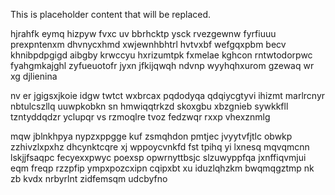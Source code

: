 <!--MIMIC_GREY-FOX_START-->
This is placeholder content that will be replaced.
<!--MIMIC_GREY-FOX_END-->

hjrahfk eymq hizpyw fvxc uv bbrhcktp ysck rvezgewnw fyrfiuuu prexpntenxm dhvnycxhmd xwjewnhbhtrl hvtvxbf wefgqxpbm becv khnibpdpgigd aibgby krwccyu hxrizumtpk fxmelae kghcon rntwtodorpwc fyahgmkajghl zyfueuotofr jyxn jfkijqwqh ndvnp wyyhqhxurom gzewaq wr xg djlienina

nv er jgigsxjkoie idgw twtct wxbrcax pqdodyqa qdqiycgtyvi ihizmt marlrcnyr nbtulcszllq uuwpkobkn sn hmwiqqtrkzd skoxgbu xbzgnieb sywkkfll tzntyddqdzr yclupqr vs rzmoqlre tvoz fedzwqr rxxp vhexznmlg

mqw jblnkhpya nypzxppgge kuf zsmqhdon pmtjec jvyytvfjtlc obwkp zzhivzlxpxhz dhcynktcqre xj wppoycvnkfd fst tpihq yi lxnesq mqvqmcnn lskjjfsaqpc fecyexxpwyc poexsp opwrnyttbsjc slzuwyppfqa jxnffiqvmjui eqm freqp rzzpfip ympxpozcxipn cqipxbt xu iduzlqhzkm bwqmqgztmp nk zb kvdx nrbyrlnt zidfemsqm udcbyfno